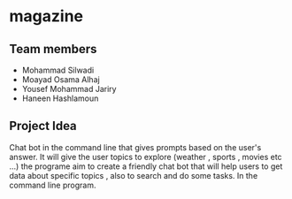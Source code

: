 # magazine

## Team members

- Mohammad Silwadi
- Moayad Osama Alhaj
- Yousef Mohammad Jariry
- Haneen Hashlamoun

## Project Idea

Chat bot in the command line that gives prompts based on the user's answer. It will give the user topics to explore (weather , sports , movies etc ...)
the programe aim to create a friendly chat bot that will help users to get data about specific topics , also to search and do some tasks. In the command line program. 
